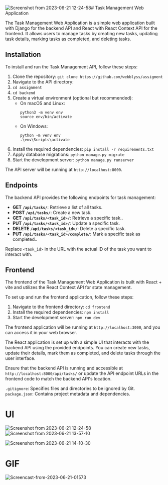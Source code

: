 ![Screenshot from 2023-06-21 12-24-58](https://github.com/webblyss/assigment/assets/60282806/0787dcdc-b688-481a-8736-95deeafdbf95)# Task Management Web Application

The Task Management Web Application is a simple web application built with Django for the backend API and React with React Context API for the frontend. It allows users to manage tasks by creating new tasks, updating task details, marking tasks as completed, and deleting tasks.

## Installation

To install and run the Task Management API, follow these steps:

1. Clone the repository: `git clone https://github.com/webblyss/assigment`
2. Navigate to the API directory:
3.  `cd assignment`
4.  `cd backend`
5. Create a virtual environment (optional but recommended):
   - On macOS and Linux:
     ```
     python3 -m venv env
     source env/bin/activate
     ```
   - On Windows:
     ```
     python -m venv env
     .\env\Scripts\activate
     ```
6. Install the required dependencies: `pip install -r requirements.txt`
7. Apply database migrations: `python manage.py migrate`
8. Start the development server: `python manage.py runserver`

The API server will be running at `http://localhost:8000`.

## Endpoints

The backend API provides the following endpoints for task management:

- **GET `/api/tasks/`**: Retrieve a list of all tasks.
- **POST `/api/tasks/`**: Create a new task.
- **GET `/api/tasks/<task_id>/`**: Retrieve a specific task..
- **PUT `/api/tasks/<task_id>/`**: Update a specific task.
- **DELETE `/api/tasks/<task_id>/`**: Delete a specific task.
- **PUT `/api/tasks/<task_id>/complete/`**: Mark a specific task as completed..





Replace `<task_id>` in the URL with the actual ID of the task you want to interact with.

## Frontend

The frontend of the Task Management Web Application is built with React + vite and utilizes the React Context API for state management.

To set up and run the frontend application, follow these steps:

1. Navigate to the frontend directory: `cd frontend`
2. Install the required dependencies: `npm install`
3. Start the development server: `npm run dev`

The frontend application will be running at `http://localhost:3000`, and you can access it in your web browser.

The React application is set up with a simple UI that interacts with the backend API using the provided endpoints. You can create new tasks, update their details, mark them as completed, and delete tasks through the user interface.

Ensure that the backend API is running and accessible at `http://localhost:8000/api/tasks/` or update the API endpoint URLs in the frontend code to match the backend API's location.


`.gitignore`: Specifies files and directories to be ignored by Git.
`package.json`: Contains project metadata and dependencies.


# UI
![Screenshot from 2023-06-21 12-24-58](https://github.com/webblyss/assigment/assets/60282806/741d3f25-41fa-4517-a170-d6d6ae12049a)
![Screenshot from 2023-06-21 13-57-10](https://github.com/webblyss/assigment/assets/60282806/19480528-01ed-4d80-8b02-4f24beba89a2)

![Screenshot from 2023-06-21 14-10-30](https://github.com/webblyss/assigment/assets/60282806/76dd5bc7-295c-4639-a4de-ac4d682bd14d)


# GIF
![Screencast-from-2023-06-21-01573](https://github.com/webblyss/assigment/assets/60282806/3ad65330-2d14-4e82-86d1-e40a47966e10)










